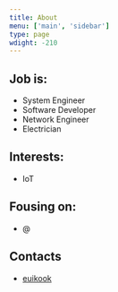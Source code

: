 ```yaml
---
title: About
menu: ['main', 'sidebar']
type: page
wdight: -210
---
```


## Job is:
* System Engineer
* Software Developer
* Network Engineer
* Electrician

## Interests:
* IoT

## Fousing on:
* @

## Contacts
*  [euikook](https://github.com/euikook)
